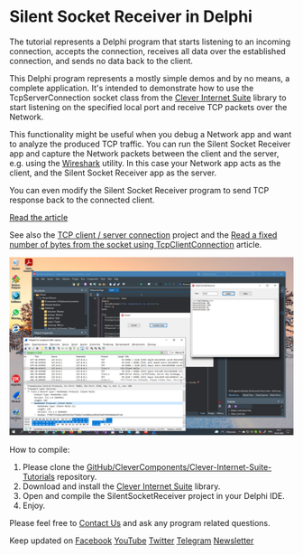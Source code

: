 # Silent Socket Receiver in Delphi

The tutorial represents a Delphi program that starts listening to an incoming connection, accepts the connection, receives all data over the established connection, and sends no data back to the client.   

This Delphi program represents a mostly simple demos and by no means, a complete application. It's intended to demonstrate how to use the TcpServerConnection socket class from the [Clever Internet Suite](https://www.clevercomponents.com/products/inetsuite/) library to start listening on the specified local port and receive TCP packets over the Network.  

This functionality might be useful when you debug a Network app and want to analyze the produced TCP traffic. You can run the Silent Socket Receiver app and capture the Network packets between the client and the server, e.g. using the [Wireshark](https://www.wireshark.org/download.html) utility. In this case your Network app acts as the client, and the Silent Socket Receiver app as the server.   

You can even modify the Silent Socket Receiver program to send TCP response back to the connected client.   

[Read the article](https://www.clevercomponents.com/portal/kb/a180/silent-socket-receiver-in-delphi.aspx)   

See also the [TCP client / server connection](https://github.com/CleverComponents/Clever-Internet-Suite-Tutorials/tree/master/vcl/CustomSocket) project and the [Read a fixed number of bytes from the socket using TcpClientConnection](https://www.clevercomponents.com/portal/kb/a96/read-a-fixed-number-of-bytes-from-the-socket-using-tcpclientconnection.aspx) article.

![Screenshot](silent-socket.jpg)

How to compile:   
1. Please clone the [GitHub/CleverComponents/Clever-Internet-Suite-Tutorials](https://github.com/CleverComponents/Clever-Internet-Suite-Tutorials) repository.
2. Download and install the [Clever Internet Suite](https://www.clevercomponents.com/downloads/inetsuite/suitedownload.asp) library.
3. Open and compile the SilentSocketReceiver project in your Delphi IDE.
4. Enjoy.

Please feel free to [Contact Us](https://www.clevercomponents.com/support/) and ask any program related questions.   

Keep updated on [Facebook](http://www.facebook.com/clevercomponents)   [YouTube](https://www.youtube.com/channel/UC9Si4WNQVSeXQMjdEJ8j1fg)   [Twitter](https://twitter.com/CleverComponent)   [Telegram](https://t.me/clevercomponents)   [Newsletter](https://www.clevercomponents.com/home/maillist.asp)   
